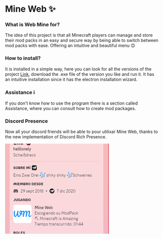 # Mine Web ✨

### What is Web Mine for?

The idea of this project is that all Minecraft players can manage and store their mod packs in an easy and secure way by being able to switch between mod packs with ease. Offering an intuitive and beautiful menu 😊

### How to install?

It is installed in a simple way, here you can look for all the versions of the project [Link](https://github.com/HellLonely/Mine-Web/releases), download the .exe file of the version you like and run it. It has an intuitive installation since it has the electron installation wizard.

### Assistance ℹ️

If you don't know how to use the program there is a section called Assistance, where you can consult how to create mod packages.

### Discord Presence 

Now all your discord friends will be able to pour utilixar Mine Web, thanks to the new implementation of Discord Rich Presence.

![Discord Rich Presence](img/image2.png)